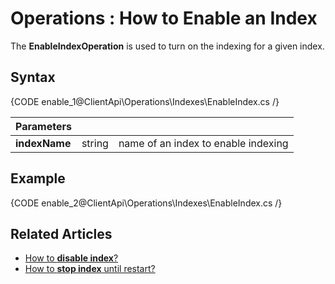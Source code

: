 ﻿# Operations : How to Enable an Index

The **EnableIndexOperation** is used to turn on the indexing for a given index.


## Syntax

{CODE enable_1@ClientApi\Operations\Indexes\EnableIndex.cs /}

| Parameters | | |
| ------------- | ------------- | ----- |
| **indexName** | string | name of an index to enable indexing |

## Example

{CODE enable_2@ClientApi\Operations\Indexes\EnableIndex.cs /}

## Related Articles

- [How to **disable index**?](../../../client-api/operations/maintenance/disable-index-operation)
- [How to **stop index** until restart?](../../../client-api/operations/maintenance/stop-index-operation)
